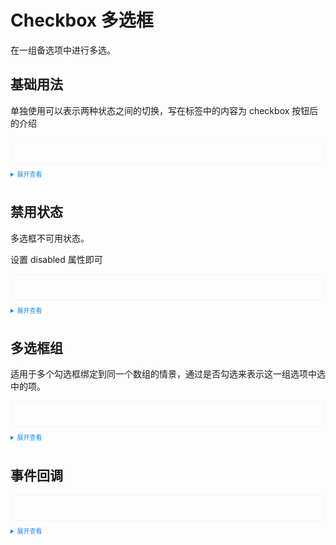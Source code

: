 <!--
 * @Description: Stay hungry，Stay foolish
 * @Author: Huccct
 * @Date: 2023-02-10 11:26:22
 * @LastEditors: Huccct
 * @LastEditTime: 2023-02-16 09:58:58
-->
<script setup lang="ts">
  import Base from './base.vue';
  import Disabled from './disabled.vue';
  import Group from './group.vue';
  import Funct from './funct.vue'
</script>
<style>
  .example{
      border: 1px solid #f5f5f5;
      border-radius: 5px;
      padding: 20px;
  }
  .tass-button {
      margin:10px 5px;
  }
  
  details > summary:first-of-type {
      font-size: 10px;
      padding: 8px 0;
      cursor: pointer;
      color: #1989fa;
  }
</style>

# Checkbox 多选框
在一组备选项中进行多选。

## 基础用法
单独使用可以表示两种状态之间的切换，写在标签中的内容为 checkbox 按钮后的介绍

<div class="example">
    <Base/>
</div>

<details>
<summary>展开查看</summary>

```vue
<template>
  <tass-checkbox v-model="checked1">Option 1</tass-checkbox>
  <tass-checkbox disabled>Option 2</tass-checkbox>
  <tass-checkbox v-model="checked2">Option 3</tass-checkbox>
</template>
<script setup lang="ts">
  import { ref } from 'vue';
  const checked1 = ref(true);
  const checked2 = ref(false);
</script>
```
</details>

## 禁用状态
多选框不可用状态。

设置 disabled 属性即可
<div class="example">
    <Disabled/>
</div>

<details>
<summary>展开查看</summary>

```vue
<template>
  <tass-checkbox disabled>Disabled</tass-checkbox>
  <tass-checkbox v-model="checked1">Not Disabled</tass-checkbox>
</template>
<script setup lang="ts">
  import { ref } from 'vue';
  const checked1 = ref(true);
</script>
```
</details>

## 多选框组
适用于多个勾选框绑定到同一个数组的情景，通过是否勾选来表示这一组选项中选中的项。
<div class="example">
    <Group/>
</div>

<details>
<summary>展开查看</summary>

```vue
<template>
  {{ checkList }}<br /><br />
  <tass-checkbox-group v-model="checkList">
    <tass-checkbox v-for="(item, index) in showList" :key="index" :label="item"></tass-checkbox>
  </tass-checkbox-group>
</template>
<script setup lang="ts">
  import { ref } from 'vue';
  let checkList = ref(['OptionA', 'OptionB']);
  let showList = ref(['OptionA', 'OptionB', 'OptionC', 'OptionD']);
</script>
```
</details>

## 事件回调
<div class="example">
    <Funct/>
</div>

<details>
<summary>展开查看</summary>

```vue
<template>
  <tass-checkbox v-model="checked1" @change="handlerChange">Option 1</tass-checkbox>
</template>
<script setup lang="ts">
  import { ref } from 'vue';
  const checked1 = ref(true);
  const handlerChange = () => {
    alert('This is a handleChange test.');
  };
</script>
```
</details>

